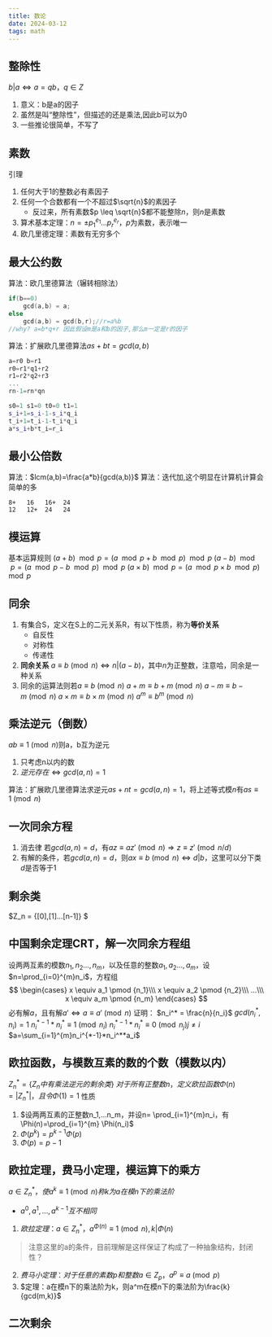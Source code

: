 ```yaml
---
title: 数论
date: 2024-03-12 
tags: math
---
```


<!--more-->

## 整除性
$b|a \Leftrightarrow a=qb，q \in Z$
1. 意义：b是a的因子
2. 虽然是叫“整除性”，但描述的还是乘法,因此b可以为0
3. 一些推论很简单，不写了

## 素数
引理
1. 任何大于1的整数必有素因子
2. 任何一个合数都有一个不超过$\sqrt{n}$的素因子
   - 反过来，所有素数$p \leq \sqrt{n}$都不能整除$n$，则$n$是素数
3. 算术基本定理：$n= \pm p_1^{e_1}...p_r^{e_r}$，$p$为素数，表示唯一
4. 欧几里德定理：素数有无穷多个

## 最大公约数
算法：欧几里德算法（辗转相除法）
```c++
if(b==0) 
    gcd(a,b) = a;
else
    gcd(a,b) = gcd(b,r);//r=a%b
//why? a=b*q+r 因此假设m是a和b的因子,那么m一定是r的因子
```
算法：扩展欧几里德算法$as+bt=gcd(a,b)$
```c++
a=r0 b=r1
r0=r1*q1+r2
r1=r2*q2+r3
...
rn-1=rn*qn

s0=1 s1=0 t0=0 t1=1
s_i+1=s_i-1-s_i*q_i
t_i+1=t_i-1-t_i*q_i
a*s_i+b*t_i=r_i
```

## 最小公倍数
算法：$lcm(a,b)=\frac{a*b}{gcd(a,b)}$
算法：迭代加,这个明显在计算机计算会简单的多
```
8+   16   16+  24
12   12+  24   24
```

## 模运算
基本运算规则
$(a+b)\mod p = (a \mod p + b \mod p) \mod p$
$(a-b)\mod p = (a \mod p - b \mod p) \mod p$
$(a \times b)\mod p = (a \mod p \times b \mod p) \mod p$

## 同余
1. 有集合S，定义在S上的二元关系R，有以下性质，称为**等价关系**
   - 自反性
   - 对称性
   - 传递性
2. **同余关系** $a \equiv b \pmod n \Leftrightarrow n|(a-b)$，其中$n$为正整数，注意哈，同余是一种关系
3. 同余的运算法则若$a \equiv b \pmod n$
   $a+m \equiv b+m \pmod n$
   $a-m \equiv b-m \pmod n$
   $a \times m \equiv b \times m \pmod n$
   $a^m \equiv b^m \pmod n$

## 乘法逆元（倒数）
$ab \equiv 1 \pmod n$则a，b互为逆元
1. 只考虑n以内的数
2. $逆元存在 \Leftrightarrow gcd(a,n)=1$

算法：扩展欧几里德算法求逆元$as+nt=gcd(a,n)=1$，将上述等式模$n$有$as \equiv 1 \pmod n$

## 一次同余方程
1. 消去律 若$gcd(a,n)=d$，有$az \equiv az' \pmod n \Rightarrow z \equiv z' \pmod {n/d}$
2. 有解的条件，若$gcd(a,n)=d$，则$ax \equiv b \pmod n \Leftrightarrow d|b$，这里可以分下类$d$是否等于1

## 剩余类
$Z_n = \{[0],[1]...[n-1]\} $

## 中国剩余定理CRT，解一次同余方程组
设两两互素的模数$n_1,n_2...,n_m$，以及任意的整数$a_1,a_2...,a_m$，设$n=\prod_{i=0}^{m}n_i$，方程组
$$
\begin{cases}
x \equiv a_1 \pmod {n_1}\\\
x \equiv a_2 \pmod {n_2}\\\
...\\\
x \equiv a_m \pmod {n_m}
\end{cases}
$$
必有解$a$，且有解$a' \Leftrightarrow a \equiv a' \pmod n$
证明：
$n_i^* = \frac{n}{n_i}$
$gcd(n_i^*,n_i)=1$
$n_i^{*-1}*n_i^* \equiv 1 \pmod {n_i}$
$n_i^{*-1}*n_i^* \equiv 0 \pmod {n_j} j \neq i$
$a=\sum_{i=1}^{m}n_i^{*-1}*n_i^**a_i$ 

## 欧拉函数，与模数互素的数的个数（模数以内）
$Z_n^*=\{Z_n中有乘法逆元的剩余类 \}$
$对于所有正整数n，定义欧拉函数 \Phi(n) = |Z_n^*|，且令\Phi(1)=1$
性质
1. $设两两互素的正整数n_1,...n_m，并设n= \prod_{i=1}^{m}n_i，有 \Phi(n)=\prod_{i=1}^{m} \Phi(n_i)$
2. $\Phi(p^k)=p^{k-1}\Phi(p)$
3. $\Phi(p)=p-1$
## 欧拉定理，费马小定理，模运算下的乘方
$a \in Z_n^*，使a^k \equiv 1 \pmod n称k为a在模n下的乘法阶$
- $a^0,a^1,...,a^{k-1}互不相同$

1. $欧拉定理：a \in Z_n^*，a^{\Phi(n)} \equiv 1 \pmod n,k|\Phi(n)$
> 注意这里的a的条件，目前理解是这样保证了构成了一种抽象结构，封闭性？

2. $费马小定理：对于任意的素数p和整数a \in Z_p，a^p \equiv a \pmod p$
3. $定理：a在模n下的乘法阶为k，则a^m在模n下的乘法阶为\frac{k}{gcd(m,k)}$

## 二次剩余

